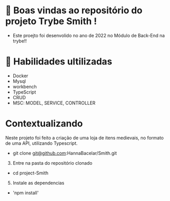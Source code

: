  
  #  📝 Boas vindas ao repositório do projeto Trybe Smith !

- Este proejto foi desenvolido no ano de 2022 no Módulo de Back-End na trybe!!

# 🚦 Habilidades ultilizadas 
- Docker
- Mysql
- workbench
- TypeScript
- CRUD
- MSC: MODEL, SERVICE, CONTROLLER

# Contextualizando
Neste projeto foi  feito a criação de uma loja de itens medievais, no formato de uma API, utilizando Typescript.

  - git clone git@github.com:HannaBacelar/Smith.git
  3. Entre na pasta do repositório clonado
  - cd project-Smith
  5. Instale as dependencias
   - 'npm install'
